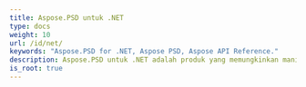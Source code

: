 ```yaml
---
title: Aspose.PSD untuk .NET
type: docs
weight: 10
url: /id/net/
keywords: "Aspose.PSD for .NET, Aspose PSD, Aspose API Reference."
description: Aspose.PSD untuk .NET adalah produk yang memungkinkan manipulasi ekstensif format file PSD. Produk tidak memerlukan penginstalan Adobe Photoshop.
is_root: true
---
```

